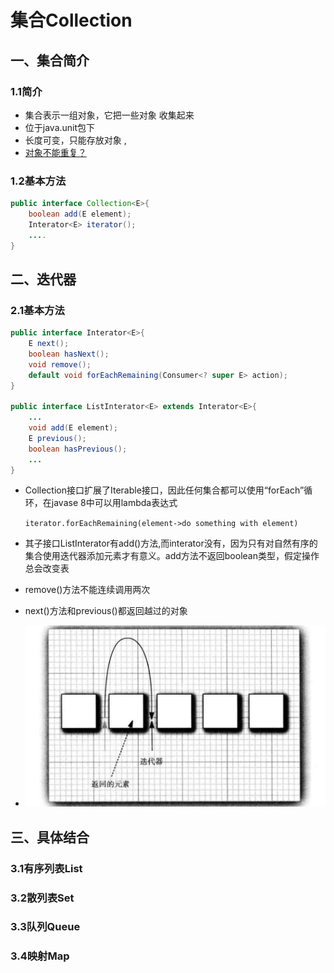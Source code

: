 # 集合Collection

## 一、集合简介

### 1.1简介

- 集合表示一组对象，它把一些对象 收集起来
- 位于java.unit包下
- 长度可变，只能存放对象 ,
- <u>对象不能重复？</u>

### 1.2基本方法

```java
public interface Collection<E>{
    boolean add(E element);
    Interator<E> iterator();
    ....
}
```

## 二、迭代器

### 2.1基本方法

```java
public interface Interator<E>{
    E next();
    boolean hasNext();
    void remove();
    default void forEachRemaining(Consumer<? super E> action);
}

public interface ListInterator<E> extends Interator<E>{
    ...
    void add(E element);
    E previous();
    boolean hasPrevious();
    ...
}
```

- Collection接口扩展了Iterable接口，因此任何集合都可以使用“forEach”循环，在javase 8中可以用lambda表达式

  `iterator.forEachRemaining(element->do something with element)`

- 其子接口ListInterator有add()方法,而interator没有，因为只有对自然有序的集合使用迭代器添加元素才有意义。add方法不返回boolean类型，假定操作总会改变表
- remove()方法不能连续调用两次
- next()方法和previous()都返回越过的对象
- ![1553746605111](集合.assets/1553746605111.png)



## 三、具体结合

### 3.1有序列表List

### 3.2散列表Set

### 3.3队列Queue

### 3.4映射Map

